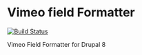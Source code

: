 Vimeo field Formatter
=====================
[![Build Status](https://travis-ci.org/dmouse/vimeo_field.svg?branch=master)](https://travis-ci.org/dmouse/vimeo_field) 

Vimeo Field Formatter for Drupal 8
